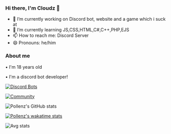 ### Hi there, I'm Cloudz 👋

- 🔭 I’m currently working on Discord bot, website and a game which i suck at
- 🌱 I’m currently learning JS,CSS,HTML,C#,C++,PHP,EJS
- 📫 How to reach me: Discord Server
- 😄 Pronouns: he/him


### About me
• I'm 18 years old

• I'm a discord bot developer!

[![Discord Bots](https://top.gg/api/widget/801877469107847240.svg)](https://top.gg/bot/801877469107847240)

[![Community](https://discordapp.com/api/guilds/805908304161275984/widget.png?style=banner2)](https://discord.gg/nWPc3PYhcb)

![Pollenz's GitHub stats](https://github-readme-stats.vercel.app/api?username=Cloudz2004&count_private=true&theme=tokyonight)

[![Pollenz's wakatime stats](https://github-readme-stats.vercel.app/api/wakatime?username=Cloudz)](https://github.com/Cloudz2004/Hatsune)

![Avg stats](https://wakatime.com/share/@Cloudz/ca50f5ec-10de-4550-bb58-4a5a7830aa4f.svg)
